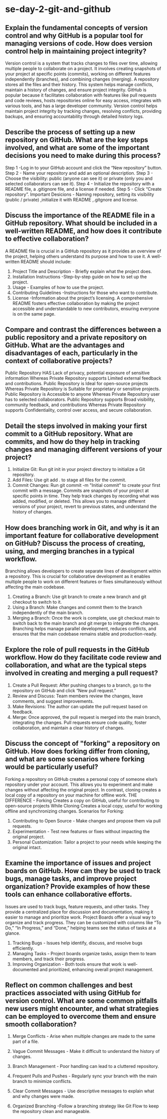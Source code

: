 # se-day-2-git-and-github
## Explain the fundamental concepts of version control and why GitHub is a popular tool for managing versions of code. How does version control help in maintaining project integrity?
Version control is a system that tracks changes to files over time, allowing multiple people to collaborate on a project. It involves creating snapshots of your project at specific points (commits), working on different features independently (branches), and combining changes (merging). A repository stores all the files and their history. This system helps manage conflicts, maintain a history of changes, and ensure project integrity.
GitHub is popular because it facilitates collaboration with features like pull requests and code reviews, hosts repositories online for easy access, integrates with various tools, and has a large developer community. Version control helps maintain project integrity by tracking changes, resolving conflicts, providing backups, and ensuring accountability through detailed history logs.


## Describe the process of setting up a new repository on GitHub. What are the key steps involved, and what are some of the important decisions you need to make during this process?
Step 1 -Log in to your GitHub account and click the “New repository” button.
Step 2 - Name your repository and add an optional description.
Step 3 - Choose the visibility: public (anyone can see it) or private (only you and selected collaborators can see it).
Step 4 - Initialize the repository with a README file, a .gitignore file, and a license if needed.
Step 5 - Click “Create repository”. 
Important Desicions - Naming repository, setting its visibility (public / private) ,initialize it with README ,.gitgnore and license.

## Discuss the importance of the README file in a GitHub repository. What should be included in a well-written README, and how does it contribute to effective collaboration?
A README file is crucial in a GitHub repository as it provides an overview of the project, helping others understand its purpose and how to use it.
A well-written README should include:
1. Project Title and Description - Briefly explain what the project does.
2. Installation Instructions -Step-by-step guide on how to set up the project.
3. Usage - Examples of how to use the project.
4. Contributing Guidelines -Instructions for those who want to contribute.
5. License -Information about the project’s licensing.
A comprehensive README fosters effective collaboration by making the project accessible and understandable to new contributors, ensuring everyone is on the same page.

## Compare and contrast the differences between a public repository and a private repository on GitHub. What are the advantages and disadvantages of each, particularly in the context of collaborative projects?
Public Repository HAS  Lack of privacy, potential exposure of sensitive information Whereas Private Repository supports Limited external feedback and contributions.
Public Repository is Ideal for open-source projects Whereas Private Repository is Suitable for proprietary or sensitive projects.
Public Repository is Accessible to anyone Whereas Private Repository  user has  to selected collaborators.
Public Repository supports Broad visibility, community feedback, and contributions Whereas Private Repository supports Confidentiality, control over access, and secure collaboration.


## Detail the steps involved in making your first commit to a GitHub repository. What are commits, and how do they help in tracking changes and managing different versions of your project?
1. Initialize Git: Run git init in your project directory to initialize a Git repository.
2. Add Files: Use git add . to stage all files for the commit.
3. Commit Changes: Run git commit -m "Initial commit" to create your first commit with a message.
Commits are snapshots of your project at specific points in time. They help track changes by recording what was added, modified, or deleted. This allows you to manage different versions of your project, revert to previous states, and understand the history of changes.

## How does branching work in Git, and why is it an important feature for collaborative development on GitHub? Discuss the process of creating, using, and merging branches in a typical workflow.
Branching allows developers to create separate lines of development within a repository. This is crucial for collaborative development as it enables multiple people to work on different features or fixes simultaneously without affecting the main codebase.
1. Creating a Branch: Use git branch <branch-name> to create a new branch and git checkout <branch-name> to switch to it.
2. Using a Branch: Make changes and commit them to the branch independently of the main branch.
3. Merging a Branch: Once the work is complete, use git checkout main to switch back to the main branch and git merge <branch-name> to integrate the changes.
 Branching helps manage parallel development, reduces conflicts, and ensures that the main codebase remains stable and production-ready.  

## Explore the role of pull requests in the GitHub workflow. How do they facilitate code review and collaboration, and what are the typical steps involved in creating and merging a pull request?
1. Create a Pull Request: After pushing changes to a branch, go to the repository on GitHub and click “New pull request.”
2. Review and Discuss: Team members review the changes, leave comments, and suggest improvements.
3. Make Revisions: The author can update the pull request based on feedback.
4. Merge: Once approved, the pull request is merged into the main branch, integrating the changes.
Pull requests ensure code quality, foster collaboration, and maintain a clear history of changes.

## Discuss the concept of "forking" a repository on GitHub. How does forking differ from cloning, and what are some scenarios where forking would be particularly useful?
Forking a repository on GitHub creates a personal copy of someone else’s repository under your account. This allows you to experiment and make changes without affecting the original project. In contrast, cloning creates a local copy of a repository on your machine for offline work.
THE DIFFERENCE - Forking Creates a copy on GitHub, useful for contributing to open-source projects While Cloning Creates a local copy, useful for working offline and synchronizing changes.
Scenarios for Forking: 
1. Contributing to Open Source - Make changes and propose them via pull requests. 
2. Experimentation - Test new features or fixes without impacting the original project.
3. Personal Customization: Tailor a project to your needs while keeping the original intact.

## Examine the importance of issues and project boards on GitHub. How can they be used to track bugs, manage tasks, and improve project organization? Provide examples of how these tools can enhance collaborative efforts.
Issues are used to track bugs, feature requests, and other tasks. They provide a centralized place for discussion and documentation, making it easier to manage and prioritize work.
Project Boards offer a visual way to organize and track progress. They can be customized with columns like “To Do,” “In Progress,” and “Done,” helping teams see the status of tasks at a glance.

1. Tracking Bugs - Issues help identify, discuss, and resolve bugs efficiently.
2. Managing Tasks - Project boards organize tasks, assign them to team members, and track their progress.
3. Improving Organization - Both tools ensure that work is well-documented and prioritized, enhancing overall project management.
   
## Reflect on common challenges and best practices associated with using GitHub for version control. What are some common pitfalls new users might encounter, and what strategies can be employed to overcome them and ensure smooth collaboration?
1. Merge Conflicts - Arise when multiple changes are made to the same part of a file.
2. Vague Commit Messages - Make it difficult to understand the history of changes.
3. Branch Management - Poor handling can lead to a cluttered repository.

1. Frequent Pulls and Pushes - Regularly sync your branch with the main branch to minimize conflicts.
2. Clear Commit Messages - Use descriptive messages to explain what and why changes were made.
2. Organized Branching -Follow a branching strategy like Git Flow to keep the repository clean and manageable.
